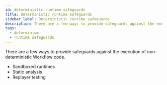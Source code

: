 ```yaml
---
id: deterministic-runtime-safeguards
title: Deterministic runtime safeguards
sidebar_label: Deterministic runtime safeguards
description: There are a few ways to provide safeguards against the execution of non-deterministic Workflow code.
tags:
  - determinism
  - runtime safeguards
---
```


There are a few ways to provide safeguards against the execution of non-deterministic Workflow code.

- Sandboxed runtimes
- Static analysis
- Replayer testing
